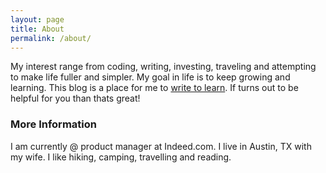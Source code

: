 ```yaml
---
layout: page
title: About
permalink: /about/
---
```


My interest range from coding, writing, investing, traveling and attempting to make life fuller and simpler. My goal in life is to keep growing and learning. This blog is a place for me to [write to learn]. If turns out to be helpful for you than thats great!

### More Information

I am currently @ product manager at Indeed.com. I live in Austin, TX with my wife. I like hiking, camping, travelling and reading.


[write to learn]:https://wac.colostate.edu/resources/wac/intro/wtl/
